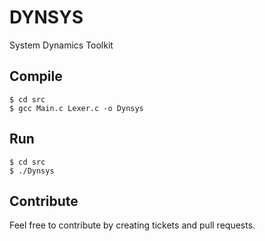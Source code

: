 # DYNSYS
System Dynamics Toolkit

## Compile

```
$ cd src
$ gcc Main.c Lexer.c -o Dynsys
```

## Run

```
$ cd src
$ ./Dynsys
```


## Contribute
Feel free to contribute by creating tickets and pull requests. 